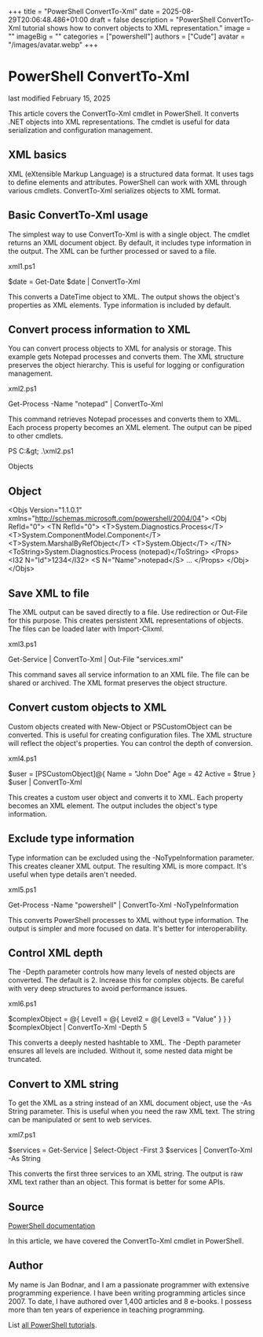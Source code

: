 +++
title = "PowerShell ConvertTo-Xml"
date = 2025-08-29T20:06:48.486+01:00
draft = false
description = "PowerShell ConvertTo-Xml tutorial shows how to convert objects to XML representation."
image = ""
imageBig = ""
categories = ["powershell"]
authors = ["Cude"]
avatar = "/images/avatar.webp"
+++

# PowerShell ConvertTo-Xml

last modified February 15, 2025

This article covers the ConvertTo-Xml cmdlet in PowerShell. It
converts .NET objects into XML representations. The cmdlet is useful for
data serialization and configuration management.

## XML basics

XML (eXtensible Markup Language) is a structured data format. It uses tags
to define elements and attributes. PowerShell can work with XML through
various cmdlets. ConvertTo-Xml serializes objects to XML format.

## Basic ConvertTo-Xml usage

The simplest way to use ConvertTo-Xml is with a single object.
The cmdlet returns an XML document object. By default, it includes type
information in the output. The XML can be further processed or saved to a file.

xml1.ps1
  

$date = Get-Date
$date | ConvertTo-Xml

This converts a DateTime object to XML. The output shows the object's
properties as XML elements. Type information is included by default.

## Convert process information to XML

You can convert process objects to XML for analysis or storage. This example
gets Notepad processes and converts them. The XML structure preserves the
object hierarchy. This is useful for logging or configuration management.

xml2.ps1
  

Get-Process -Name "notepad" | ConvertTo-Xml

This command retrieves Notepad processes and converts them to XML. Each
process property becomes an XML element. The output can be piped to other
cmdlets.

PS C:\&gt; .\xml2.ps1

Objects

Object
-------
&lt;Objs Version="1.1.0.1" xmlns="http://schemas.microsoft.com/powershell/2004/04"&gt;
  &lt;Obj RefId="0"&gt;
    &lt;TN RefId="0"&gt;
      &lt;T&gt;System.Diagnostics.Process&lt;/T&gt;
      &lt;T&gt;System.ComponentModel.Component&lt;/T&gt;
      &lt;T&gt;System.MarshalByRefObject&lt;/T&gt;
      &lt;T&gt;System.Object&lt;/T&gt;
    &lt;/TN&gt;
    &lt;ToString&gt;System.Diagnostics.Process (notepad)&lt;/ToString&gt;
    &lt;Props&gt;
      &lt;I32 N="Id"&gt;1234&lt;/I32&gt;
      &lt;S N="Name"&gt;notepad&lt;/S&gt;
      ...
    &lt;/Props&gt;
  &lt;/Obj&gt;
&lt;/Objs&gt;

## Save XML to file

The XML output can be saved directly to a file. Use redirection or
Out-File for this purpose. This creates persistent XML
representations of objects. The files can be loaded later with
Import-Clixml.

xml3.ps1
  

Get-Service | ConvertTo-Xml | Out-File "services.xml"

This command saves all service information to an XML file. The file can be
shared or archived. The XML format preserves the object structure.

## Convert custom objects to XML

Custom objects created with New-Object or PSCustomObject
can be converted. This is useful for creating configuration files. The XML
structure will reflect the object's properties. You can control the depth of
conversion.

xml4.ps1
  

$user = [PSCustomObject]@{
    Name = "John Doe"
    Age = 42
    Active = $true
}
$user | ConvertTo-Xml

This creates a custom user object and converts it to XML. Each property
becomes an XML element. The output includes the object's type information.

## Exclude type information

Type information can be excluded using the -NoTypeInformation
parameter. This creates cleaner XML output. The resulting XML is more
compact. It's useful when type details aren't needed.

xml5.ps1
  

Get-Process -Name "powershell" | 
    ConvertTo-Xml -NoTypeInformation

This converts PowerShell processes to XML without type information. The
output is simpler and more focused on data. It's better for interoperability.

## Control XML depth

The -Depth parameter controls how many levels of nested objects
are converted. The default is 2. Increase this for complex objects. Be
careful with very deep structures to avoid performance issues.

xml6.ps1
  

$complexObject = @{
    Level1 = @{
        Level2 = @{
            Level3 = "Value"
        }
    }
}
$complexObject | ConvertTo-Xml -Depth 5

This converts a deeply nested hashtable to XML. The -Depth parameter ensures
all levels are included. Without it, some nested data might be truncated.

## Convert to XML string

To get the XML as a string instead of an XML document object, use the
-As String parameter. This is useful when you need the raw
XML text. The string can be manipulated or sent to web services.

xml7.ps1
  

$services = Get-Service | Select-Object -First 3
$services | ConvertTo-Xml -As String

This converts the first three services to an XML string. The output is
raw XML text rather than an object. This format is better for some APIs.

## Source

[PowerShell documentation](https://docs.microsoft.com/en-us/powershell/)

In this article, we have covered the ConvertTo-Xml cmdlet in PowerShell.

## Author

My name is Jan Bodnar, and I am a passionate programmer with extensive
programming experience. I have been writing programming articles since 2007.
To date, I have authored over 1,400 articles and 8 e-books. I possess more
than ten years of experience in teaching programming.

List [all PowerShell tutorials](/powershell/).